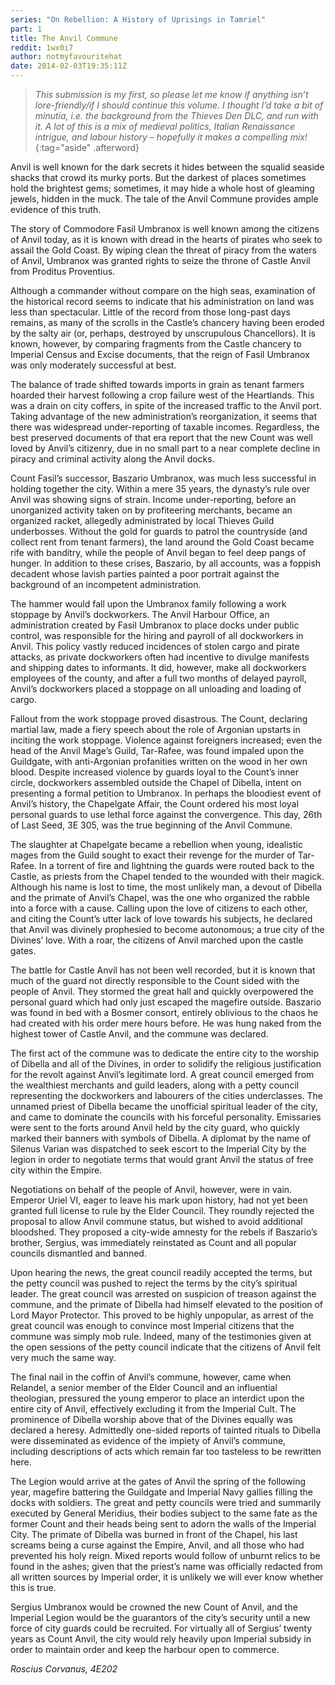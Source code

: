 ```yaml
---
series: "On Rebellion: A History of Uprisings in Tamriel"
part: 1
title: The Anvil Commune
reddit: 1wx0i7
author: notmyfavouritehat
date: 2014-02-03T19:35:11Z
---
```


> *This submission is my first, so please let me know if anything isn’t*
> *lore-friendly/if I should continue this volume. I thought I’d take a bit of*
> *minutia, i.e. the background from the Thieves Den DLC, and run with it. A*
> *lot of this is a mix of medieval politics, Italian Renaissance intrigue, and*
> *labour history – hopefully it makes a compelling mix!*
{:tag="aside" .afterword}

Anvil is well known for the dark secrets it hides between the squalid seaside
shacks that crowd its murky ports. But the darkest of places sometimes hold the
brightest gems; sometimes, it may hide a whole host of gleaming jewels, hidden
in the muck. The tale of the Anvil Commune provides ample evidence of this
truth.

The story of Commodore Fasil Umbranox is well known among the citizens of Anvil
today, as it is known with dread in the hearts of pirates who seek to assail the
Gold Coast. By wiping clean the threat of piracy from the waters of Anvil,
Umbranox was granted rights to seize the throne of Castle Anvil from Proditus
Proventius.

Although a commander without compare on the high seas, examination of the
historical record seems to indicate that his administration on land was less
than spectacular. Little of the record from those long-past days remains, as
many of the scrolls in the Castle’s chancery having been eroded by the salty air
(or, perhaps, destroyed by unscrupulous Chancellors). It is known, however, by
comparing fragments from the Castle chancery to Imperial Census and Excise
documents, that the reign of Fasil Umbranox was only moderately successful at
best.

The balance of trade shifted towards imports in grain as tenant farmers hoarded
their harvest following a crop failure west of the Heartlands. This was a drain
on city coffers, in spite of the increased traffic to the Anvil port. Taking
advantage of the new administration’s reorganization, it seems that there was
widespread under-reporting of taxable incomes. Regardless, the best preserved
documents of that era report that the new Count was well loved by Anvil’s
citizenry, due in no small part to a near complete decline in piracy and
criminal activity along the Anvil docks.

Count Fasil’s successor, Baszario Umbranox, was much less successful in holding
together the city. Within a mere 35 years, the dynasty’s rule over Anvil was
showing signs of strain. Income under-reporting, before an unorganized activity
taken on by profiteering merchants, became an organized racket, allegedly
administrated by local Thieves Guild underbosses. Without the gold for guards to
patrol the countryside (and collect rent from tenant farmers), the land around
the Gold Coast became rife with banditry, while the people of Anvil began to
feel deep pangs of hunger. In addition to these crises, Baszario, by all
accounts, was a foppish decadent whose lavish parties painted a poor portrait
against the background of an incompetent administration.

The hammer would fall upon the Umbranox family following a work stoppage by
Anvil’s dockworkers. The Anvil Harbour Office, an administration created by
Fasil Umbranox to place docks under public control, was responsible for the
hiring and payroll of all dockworkers in Anvil. This policy vastly reduced
incidences of stolen cargo and pirate attacks, as private dockworkers often had
incentive to divulge manifests and shipping dates to informants. It did,
however, make all dockworkers employees of the county, and after a full two
months of delayed payroll, Anvil’s dockworkers placed a stoppage on all
unloading and loading of cargo.

Fallout from the work stoppage proved disastrous. The Count, declaring martial
law, made a fiery speech about the role of Argonian upstarts in inciting the
work stoppage. Violence against foreigners increased; even the head of the Anvil
Mage’s Guild, Tar-Rafee, was found impaled upon the Guildgate, with
anti-Argonian profanities written on the wood in her own blood. Despite
increased violence by guards loyal to the Count’s inner circle, dockworkers
assembled outside the Chapel of Dibella, intent on presenting a formal petition
to Umbranox. In perhaps the bloodiest event of Anvil’s history, the Chapelgate
Affair, the Count ordered his most loyal personal guards to use lethal force
against the convergence. This day, 26th of Last Seed, 3E 305, was the true
beginning of the Anvil Commune.

The slaughter at Chapelgate became a rebellion when young, idealistic mages from
the Guild sought to exact their revenge for the murder of Tar-Rafee. In a
torrent of fire and lightning the guards were routed back to the Castle, as
priests from the Chapel tended to the wounded with their magick. Although his
name is lost to time, the most unlikely man, a devout of Dibella and the primate
of Anvil’s Chapel, was the one who organized the rabble into a force with a
cause. Calling upon the love of citizens to each other, and citing the Count’s
utter lack of love towards his subjects, he declared that Anvil was divinely
prophesied to become autonomous; a true city of the Divines’ love. With a roar,
the citizens of Anvil marched upon the castle gates.

The battle for Castle Anvil has not been well recorded, but it is known that
much of the guard not directly responsible to the Count sided with the people of
Anvil. They stormed the great hall and quickly overpowered the personal guard
which had only just escaped the magefire outside. Baszario was found in bed with
a Bosmer consort, entirely oblivious to the chaos he had created with his order
mere hours before. He was hung naked from the highest tower of Castle Anvil, and
the commune was declared.

The first act of the commune was to dedicate the entire city to the worship of
Dibella and all of the Divines, in order to solidify the religious justification
for the revolt against Anvil’s legitimate lord. A great council emerged from the
wealthiest merchants and guild leaders, along with a petty council representing
the dockworkers and labourers of the cities underclasses. The unnamed priest of
Dibella became the unofficial spiritual leader of the city, and came to dominate
the councils with his forceful personality. Emissaries were sent to the forts
around Anvil held by the city guard, who quickly marked their banners with
symbols of Dibella. A diplomat by the name of Silenus Varian was dispatched to
seek escort to the Imperial City by the legion in order to negotiate terms that
would grant Anvil the status of free city within the Empire.

Negotiations on behalf of the people of Anvil, however, were in vain. Emperor
Uriel VI, eager to leave his mark upon history, had not yet been granted full
license to rule by the Elder Council. They roundly rejected the proposal to
allow Anvil commune status, but wished to avoid additional bloodshed. They
proposed a city-wide amnesty for the rebels if Baszario’s brother, Sergius, was
immediately reinstated as Count and all popular councils dismantled and banned.

Upon hearing the news, the great council readily accepted the terms, but the
petty council was pushed to reject the terms by the city’s spiritual leader. The
great council was arrested on suspicion of treason against the commune, and the
primate of Dibella had himself elevated to the position of Lord Mayor Protector.
This proved to be highly unpopular, as arrest of the great council was enough to
convince most Imperial citizens that the commune was simply mob rule. Indeed,
many of the testimonies given at the open sessions of the petty council indicate
that the citizens of Anvil felt very much the same way.

The final nail in the coffin of Anvil’s commune, however, came when Relandel, a
senior member of the Elder Council and an influential theologian, pressured the
young emperor to place an interdict upon the entire city of Anvil, effectively
excluding it from the Imperial Cult. The prominence of Dibella worship above
that of the Divines equally was declared a heresy. Admittedly one-sided reports
of tainted rituals to Dibella were disseminated as evidence of the impiety of
Anvil’s commune, including descriptions of acts which remain far too tasteless
to be rewritten here.

The Legion would arrive at the gates of Anvil the spring of the following year,
magefire battering the Guildgate and Imperial Navy gallies filling the docks
with soldiers. The great and petty councils were tried and summarily executed by
General Meridius, their bodies subject to the same fate as the former Count and
their heads being sent to adorn the walls of the Imperial City. The primate of
Dibella was burned in front of the Chapel, his last screams being a curse
against the Empire, Anvil, and all those who had prevented his holy reign. Mixed
reports would follow of unburnt relics to be found in the ashes; given that the
priest’s name was officially redacted from all written sources by Imperial
order, it is unlikely we will ever know whether this is true.

Sergius Umbranox would be crowned the new Count of Anvil, and the Imperial
Legion would be the guarantors of the city’s security until a new force of city
guards could be recruited. For virtually all of Sergius’ twenty years as Count
Anvil, the city would rely heavily upon Imperial subsidy in order to maintain
order and keep the harbour open to commerce.

*Roscius Corvanus, 4E202*
